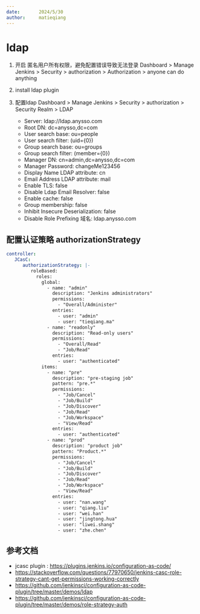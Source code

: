 ```yaml
---
date:       2024/5/30
author:     matieqiang
---
```


ldap
===

1. 开启 匿名用户所有权限，避免配置错误导致无法登录
   Dashboard > Manage Jenkins > Security > authorization > Authorization > anyone can do anything

2. install ldap plugin
3. 配置ldap Dashboard > Manage Jenkins > Security > authorization > Security Realm > LDAP
   - Server: ldap://ldap.anysso.com
   - Root DN: dc=anysso,dc=com
   - User search base: ou=people
   - User search filter: (uid={0})
   - Group search base: ou=groups
   - Group search filter: (member={0})
   - Manager DN: cn=admin,dc=anysso,dc=com
   - Manager Password: changeMe123456
   - Display Name LDAP attribute: cn
   - Email Address LDAP attribute: mail
   - Enable TLS: false
   - Disable Ldap Email Resolver: false
   - Enable cache: false
   - Group membership: false
   - Inhibit Insecure Deserialization: false
   - Disable Role Prefixing 
域名: ldap.anysso.com

## 配置认证策略 authorizationStrategy
```yaml
controller:
   JCasC:
      authorizationStrategy: |-
         roleBased:
           roles:
             global:
               - name: "admin"
                 description: "Jenkins administrators"
                 permissions:
                   - "Overall/Administer"
                 entries:
                   - user: "admin"
                   - user: "tieqiang.ma"
               - name: "readonly"
                 description: "Read-only users"
                 permissions:
                   - "Overall/Read"
                   - "Job/Read"
                 entries:
                   - user: "authenticated"
             items:
               - name: "pre"
                 description: "pre-staging job"
                 pattern: "pre.*"
                 permissions:
                   - "Job/Cancel"
                   - "Job/Build"
                   - "Job/Discover"
                   - "Job/Read"
                   - "Job/Workspace"
                   - "View/Read"
                 entries:
                   - user: "authenticated"
               - name: "prod"
                 description: "product job"
                 pattern: "Product.*"
                 permissions:
                   - "Job/Cancel"
                   - "Job/Build"
                   - "Job/Discover"
                   - "Job/Read"
                   - "Job/Workspace"
                   - "View/Read"
                 entries:
                   - user: "nan.wang"
                   - user: "qiang.liu"
                   - user: "wei.han"
                   - user: "jingtong.hua"
                   - user: "liwei.shang"
                   - user: "zhe.chen"
```



## 参考文档
- jcasc plugin : https://plugins.jenkins.io/configuration-as-code/
- https://stackoverflow.com/questions/77970650/jenkins-casc-role-strategy-cant-get-permissions-working-correctly
- https://github.com/jenkinsci/configuration-as-code-plugin/tree/master/demos/ldap
- https://github.com/jenkinsci/configuration-as-code-plugin/tree/master/demos/role-strategy-auth
